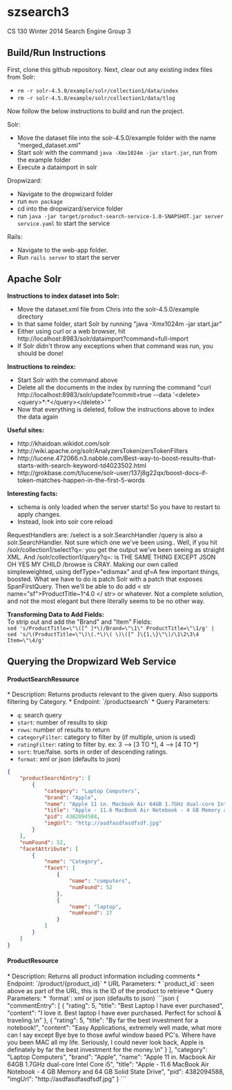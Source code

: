 szsearch3
=========

CS 130 Winter 2014 Search Engine Group 3

<h2>Build/Run Instructions</h2>

First, clone this github repository. 
Next, clear out any existing index files from Solr:
* `rm -r solr-4.5.0/example/solr/collection1/data/index`
* `rm -r solr-4.5.0/example/solr/collection1/data/tlog`

Now follow the below instructions to build and run the project.

Solr:
* Move the dataset file into the solr-4.5.0/example folder with the name "merged_dataset.xml"
* Start solr with the command `java -Xmx1024m -jar start.jar`, run from the example folder
* Execute a dataimport in solr 

Dropwizard:
* Navigate to the dropwizard folder
* run `mvn package`
* cd into the dropwizard/service folder
* run `java -jar target/product-search-service-1.0-SNAPSHOT.jar server service.yaml` to start the service

Rails:
* Navigate to the web-app folder. 
* Run `rails server` to start the server

<h2>Apache Solr</h2>

<b>Instructions to index dataset into Solr:</b>
<ul>
    <li>Move the dataset.xml file from Chris into the solr-4.5.0/example directory</li>
    <li>In that same folder, start Solr by running "java -Xmx1024m -jar start.jar"</li>
    <li>Either using curl or a web browser, hit http://localhost:8983/solr/dataimport?command=full-import</li>
    <li>If Solr didn't throw any exceptions when that command was run, you should be done!</li>
</ul>

<b>Instructions to reindex:</b>
<ul>
    <li>Start Solr with the command above</li>
    <li>Delete all the documents in the index by running the command "curl http://localhost:8983/solr/update?commit=true --data '&lt;delete&gt;&lt;query&gt;*:*&lt;/query&gt;&lt;/delete&gt;'    "</li>
    <li>Now that everything is deleted, follow the instructions above to index the data again</li>
</ul>

<b>Useful sites:</b>
<ul>
	<li>http://khaidoan.wikidot.com/solr</li>
	<li>http://wiki.apache.org/solr/AnalyzersTokenizersTokenFilters</li>
	<li>http://lucene.472066.n3.nabble.com/Best-way-to-boost-results-that-starts-with-search-keyword-td4023502.html</li>
	<li>http://grokbase.com/t/lucene/solr-user/137j8g22qx/boost-docs-if-token-matches-happen-in-the-first-5-words</li>
</ul>

<b>Interesting facts:</b>
<ul>
	<li>schema is only loaded when the server starts! So you have to restart to apply changes.</li>
	<li>Instead, look into solr core reload</li>
</ul>

RequestHandlers are: /select is a solr.SearchHandler
/query is also a solr.SearchHandler. Not sure which one we've been using..
Well, if you hit /solr/collection1/select?q=*:* you get the output we've been seeing as straight XML.
And /solr/collection1/query?q=*:* is THE SAME THING EXCEPT JSON
OH YES MY CHILD /browse is CRAY.
Making our own called simpleweighted, using defType="edismax" and qf=A few important things, boosted.
What we have to do is patch Solr with a patch that exposes SpanFirstQuery. Then we'll be able to do
add < str name="sf">ProductTitle~1^4.0 </ str> or whatever.
Not a complete solution, and not the most elegant but there literally seems to be no other way.

<b>Transforming Data to Add Fields:</b> <br>
To strip out and add the "Brand" and "Item" Fields: <br>
`sed 's/ProductTitle=\"\([^ ]*\)/Brand=\"\1\" ProductTitle=\"\1/g' | sed 's/\(ProductTitle=\"\)\(.*\)\( \)\([^ ]\{1,\}\"\)/\1\2\3\4 Item=\"\4/g'` <br>



<h2>Querying the Dropwizard Web Service</h2>
<h4>ProductSearchResource</h4>
* Description: Returns products relevant to the given query. Also supports filtering by Category.
* Endpoint:    `/productsearch`
* Query Parameters:

  * `q`: search query
  * `start`: number of results to skip
  * `rows`: number of results to return
  * `categoryFilter`: category to filter by (if multiple, union is used)
  * `ratingFilter`: rating to filter by. ex: 3 --> [3 TO *], 4 --> [4 TO *]
  * `sort`: true/false. sorts in order of descending ratings.
  * `format`: xml or json (defaults to json)
```json
{
    "productSearchEntry": [
        {
            "category": "Laptop Computers",
            "brand": "Apple",
            "name": "Apple 11 in. Macbook Air 64GB 1.7GHz dual-core Intel Core i5",
            "title": "Apple - 11.6 MacBook Air Notebook - 4 GB Memory and 64 GB Solid State Drive",
            "pid": 4382094588,
            "imgUrl": "http://asdfasdfasdfsdf.jpg"
        }
    ],
    "numFound": 52,
    "facetAttribute": [
        {
            "name": "Category",
            "facet": [
                {
                    "name": "computers",
                    "numFound": 52
                },
                {
                    "name": "laptop",
                    "numFound": 27
                }
            ]
        }
    ]
}
```

<h4>ProductResource</h4>
* Description: Returns all product information including comments
* Endpoint:    `/product/{product_id}`
* URL Parameters:
  * `product_id`: seen above as part of the URL, this is the ID of the product to retrieve
* Query Parameters:
  * `format`: xml or json (defaults to json)
```json
{
    "commentEntry": [
        {
            "rating": 5,
            "title": "Best Laptop I have ever purchased",
            "content": "I love it. Best laptop I have ever purchased. Perfect for school & traveling.\n"
        },
        {
            "rating": 5,
            "title": "By far the best investment for a notebook!",
            "content": "Easy Applications, extremely well made, what more can I say except Bye bye to those awful window based PC's. Where have you been MAC all my life. Seriously, I could never look back, Apple is definately by far the best investment for the money.\n"
        }
    ],
    "category": "Laptop Computers",
    "brand": "Apple",
    "name": "Apple 11 in. Macbook Air 64GB 1.7GHz dual-core Intel Core i5",
    "title": "Apple - 11.6 MacBook Air Notebook - 4 GB Memory and 64 GB Solid State Drive",
    "pid": 4382094588,
    "imgUrl": "http://asdfasdfasdfsdf.jpg"
}
```
